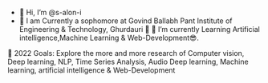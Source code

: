 - 👋 Hi, I’m @s-alon-i
- 🔭 I am Currently a sophomore  at Govind Ballabh Pant Institute of Engineering & Technology, Ghurdauri  🦢
🌱 I’m currently Learning Artificial intelligence,Machine Learning & Web-Development😎.

🥅 2022 Goals: Explore the more and more research of Computer vision, Deep learning, NLP, Time Series Analysis, 
Audio Deep learning, Machine learning, artificial intelligence & Web-Development 



<!---
s-alon-i/s-alon-i is a ✨ special ✨ repository because its `README.md` (this file) appears on your GitHub profile.
You can click the Preview link to take a look at your changes.
--->

